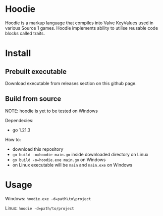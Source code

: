 # Hoodie

Hoodie is a markup language that compiles into Valve KeyValues used in various Source 1 games. Hoodie implements ability to utilise reusable code blocks called traits.

# Install

## Prebuilt executable

Download executable from releases section on this github page.

## Build from source

NOTE: hoodie is yet to be tested on Windows

Dependecies:
 - go 1.21.3

How to:
 - download this repository
 - `go build -o=hoodie main.go` inside downloaded directory on Linux
 - `go build -o=hoodie.exe main.go` on Windows
 - on Linux executable will be `main` and `main.exe` on Windows

# Usage

Windows: `hoodie.exe -d=path\to\project`

Linux: `hoodie -d=path/to/project`
